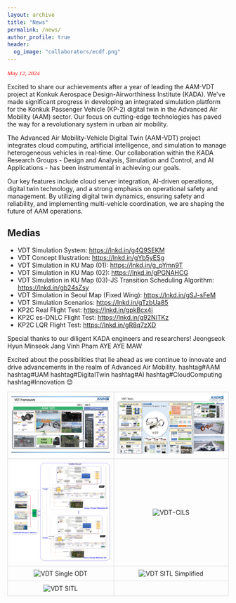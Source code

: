 ```yaml
---
layout: archive
title: "News"
permalink: /news/
author_profile: true
header:
  og_image: "collaborators/ecdf.png"
---
```


<span style="font-family: times, serif; font-size:10pt; font-style:italic; color:red"> May 12, 2024 </span>

Excited to share our achievements after a year of leading the AAM-VDT project at Konkuk Aerospace Design-Airworthiness Institute (KADA). We've made significant progress in developing an integrated simulation platform for the Konkuk Passenger Vehicle (KP-2) digital twin in the Advanced Air Mobility (AAM) sector. Our focus on cutting-edge technologies has paved the way for a revolutionary system in urban air mobility.

The Advanced Air Mobility-Vehicle Digital Twin (AAM-VDT) project integrates cloud computing, artificial intelligence, and simulation to manage heterogeneous vehicles in real-time. Our collaboration within the KADA Research Groups - Design and Analysis, Simulation and Control, and AI Applications - has been instrumental in achieving our goals.

Our key features include cloud server integration, AI-driven operations, digital twin technology, and a strong emphasis on operational safety and management. By utilizing digital twin dynamics, ensuring safety and reliability, and implementing multi-vehicle coordination, we are shaping the future of AAM operations.

## Medias

- VDT Simulation System: <https://lnkd.in/g4Q9SEKM>
- VDT Concept Illustration: <https://lnkd.in/gYb5yESg>
- VDT Simulation in KU Map (01): <https://lnkd.in/g_pYmn9T>
- VDT Simulation in KU Map (02): <https://lnkd.in/gPGNAHCG>
- VDT Simulation in KU Map (03)-JS Transition Scheduling Algorithm: <https://lnkd.in/gb24sZsy>
- VDT Simulation in Seoul Map (Fixed Wing): <https://lnkd.in/gSJ-sFeM>
- VDT Simulation Scenarios: <https://lnkd.in/gTzbUa85>
- KP2C Real Flight Test: <https://lnkd.in/gpkBcx4i>
- KP2C es-DNLC Flight Test: <https://lnkd.in/g92NiTKz>
- KP2C LQR Flight Test: <https://lnkd.in/gR8q7zXD>

Special thanks to our diligent KADA engineers and researchers! Jeongseok Hyun Minseok Jang Vinh Pham AYE AYE MAW

Excited about the possibilities that lie ahead as we continue to innovate and drive advancements in the realm of Advanced Air Mobility. hashtag#AAM hashtag#UAM hashtag#DigitalTwin hashtag#AI hashtag#CloudComputing hashtag#Innovation 😊

<!DOCTYPE html>
<html lang="en">
<head>
    <meta charset="UTF-8">
    <meta name="viewport" content="width=device-width, initial-scale=1.0">
    <title>Photos in Table</title>
    <style>
        table {
            width: 100%;
            border-collapse: collapse;
        }
        td, th {
            border: 1px solid #dddddd;
            text-align: center;
            padding: 8px;
        }
        img {
            width: 100%; /* Adjust this value based on your design needs */
            height: auto;
        }
    </style>
</head>
<body>
    <table>
        <tr>
            <td><img src="images/news/VDT Simulation System.jpg" alt="VDT Simulation System"></td>
            <td><img src="images/news/VDT Techs..jpg" alt="VDT Techs"></td>
        </tr>
        <tr>
            <td><img src="images/news/VDT-CILS-Rezied.jpg" alt="VDT-CILS Resized"></td>
            <td><img src="images/news/VDT-CILS.jpg" alt="VDT-CILS"></td>
        </tr>
        <tr>
            <td><img src="anhnt2407/anhnt2407.github.io/images/news/VDT-Single-ODT.jpg" alt="VDT Single ODT"></td>
            <td><img src="anhnt2407/anhnt2407.github.io/images/news/VDT-SITL-Simplified.jpg" alt="VDT SITL Simplified"></td>
        </tr>
        <tr>
            <!-- As there is an odd number of images, the last row will have just one cell. -->
            <td><img src="anhnt2407/anhnt2407.github.io/images/news/VDT-SITL.jpg" alt="VDT SITL"></td>
            <td></td>
        </tr>
    </table>
</body>
</html>

